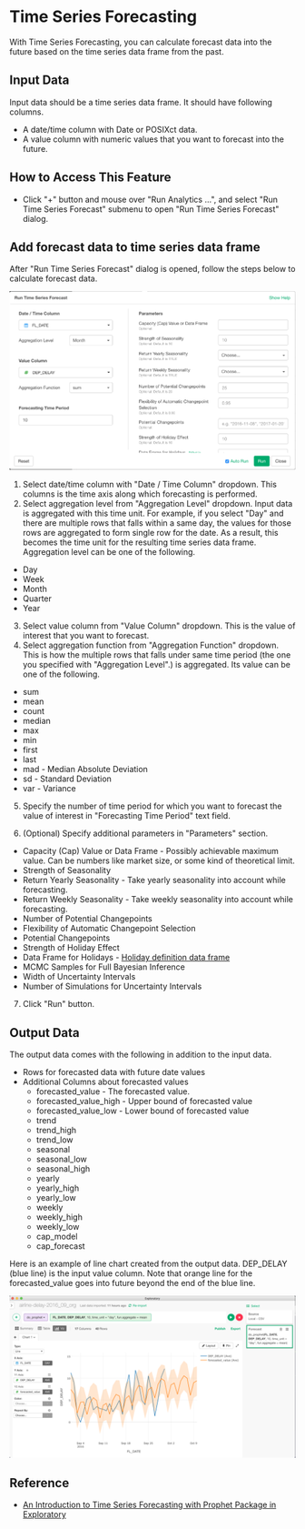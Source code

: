 # Time Series Forecasting

With Time Series Forecasting, you can calculate forecast data into the future based on the time series data frame from the past.

## Input Data
Input data should be a time series data frame. It should have following columns.
  * A date/time column with Date or POSIXct data.
  * A value column with numeric values that you want to forecast into the future.

## How to Access This Feature
* Click "+" button and mouse over "Run Analytics ...", and select "Run Time Series Forecast" submenu to open "Run Time Series Forecast" dialog.

## Add forecast data to time series data frame
After "Run Time Series Forecast" dialog is opened, follow the steps below to calculate forecast data.

![](images/forecast_dialog.png)
1. Select date/time column with "Date / Time Column" dropdown. This columns is the time axis along which forecasting is performed.
2. Select aggregation level from "Aggregation Level" dropdown. Input data is aggregated with this time unit. For example, if you select "Day" and there are multiple rows that falls within a same day, the values for those rows are aggregated to form single row for the date. As a result, this becomes the time unit for the resulting time series data frame. Aggregation level can be one of the following.
  * Day
  * Week
  * Month
  * Quarter
  * Year
3. Select value column from "Value Column" dropdown. This is the value of interest that you want to forecast.
4. Select aggregation function from "Aggregation Function" dropdown. This is how the multiple rows that falls under same time period (the one you specified with "Aggregation Level".) is aggregated. Its value can be one of the following.
  * sum
  * mean
  * count
  * median
  * max
  * min
  * first
  * last
  * mad - Median Absolute Deviation
  * sd - Standard Deviation
  * var - Variance
5. Specify the number of time period for which you want to forecast the value of interest in "Forecasting Time Period" text field.

6. (Optional) Specify additional parameters in "Parameters" section.
  * Capacity (Cap) Value or Data Frame - Possibly achievable maximum value. Can be numbers like market size, or some kind of theoretical limit.
  * Strength of Seasonality
  * Return Yearly Seasonality - Take yearly seasonality into account while forecasting.
  * Return Weekly Seasonality - Take weekly seasonality into account while forecasting.
  * Number of Potential Changepoints
  * Flexibility of Automatic Changepoint Selection
  * Potential Changepoints
  * Strength of Holiday Effect
  * Data Frame for Holidays - [Holiday definition data frame](https://docs.exploratory.io/howto/holiday.html)
  * MCMC Samples for Full Bayesian Inference
  * Width of Uncertainty Intervals
  * Number of Simulations for Uncertainty Intervals

7. Click "Run" button.

## Output Data
The output data comes with the following in addition to the input data.
* Rows for forecasted data with future date values
* Additional Columns about forecasted values
  * forecasted_value - The forecasted value.
  * forecasted_value_high - Upper bound of forecasted value
  * forecasted_value_low - Lower bound of forecasted value
  * trend
  * trend_high
  * trend_low
  * seasonal
  * seasonal_low
  * seasonal_high
  * yearly
  * yearly_high
  * yearly_low
  * weekly
  * weekly_high
  * weekly_low
  * cap_model
  * cap_forecast

Here is an example of line chart created from the output data. DEP_DELAY (blue line) is the input value column. Note that orange line for the forecasted_value goes into future beyond the end of the blue line.

![](images/forecast_viz.png)


## Reference
* [An Introduction to Time Series Forecasting with Prophet Package in Exploratory](https://blog.exploratory.io/an-introduction-to-time-series-forecasting-with-prophet-package-in-exploratory-129ed0c12112)
